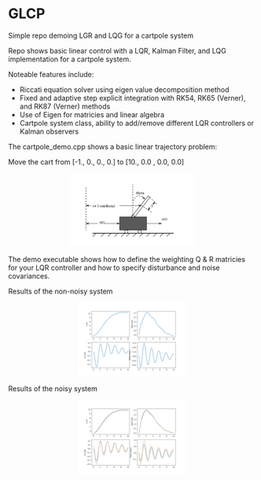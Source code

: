 # GLCP
Simple repo demoing LGR and LQG for a cartpole system

Repo shows basic linear control with a LQR, Kalman Filter, and LQG implementation for a cartpole system.

Noteable features include:
- Riccati equation solver using eigen value decomposition method
- Fixed and adaptive step explicit integration with RK54, RK65 (Verner), and RK87 (Verner) methods
- Use of Eigen for matricies and linear algebra
- Cartpole system class, ability to add/remove different LQR controllers or Kalman observers

The cartpole_demo.cpp shows a basic linear trajectory problem: 

Move the cart from [-1., 0., 0., 0.] to [10., 0.0 , 0.0, 0.0]
<p align="center">
    <img src="cartpole_system.png" height="150">
</p>


The demo executable shows how to define the weighting Q & R matricies for your LQR controller and how to specify disturbance and noise covariances.

Results of the non-noisy system
<p align="center">
    <img src="lqr_res.png" height="150">
</p>

Results of the noisy system
<p align="center">
    <img src="lqg_res.png" height="150">
</p>
